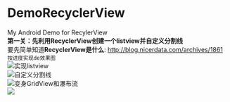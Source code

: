# DemoRecyclerView
My Android Demo for RecylerView
<br />**第一关：先利用RecyclerView创建一个listview并自定义分割线**
<br />要先简单知道**RecyclerView是什么**:  http://blog.nicerdata.com/archives/1861
<br />`按进度实现de效果图`<br />
![实现listview](http://ww1.sinaimg.cn/mw690/a53846c3gw1et6dgsgecug20a50h9q53.gif)<br />
![自定义分割线](http://ww1.sinaimg.cn/mw690/a53846c3gw1et9nh8vvicg20a50h977w.gif)
<br />![变身GridView和瀑布流](http://ww4.sinaimg.cn/mw690/a53846c3gw1et9rwc9irbg20au0irtfs.gif)
<br />![](http://ww3.sinaimg.cn/mw690/a53846c3gw1etagc3u2vzg20al0hzkb7.gif)
